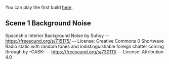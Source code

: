 You can play the first build [here](https://chriskarpyszyn.github.io/typing-ai/build/v0.1/index.html). 




## Scene 1 Background Noise
Spaceship Interior Background Noise by Suhuy -- https://freesound.org/s/715175/ -- License: Creative Commons 0
Shortwave Radio static with random tones and indistinguishable foreign chatter coming through by -CASK- -- https://freesound.org/s/730111/ -- License: Attribution 4.0

